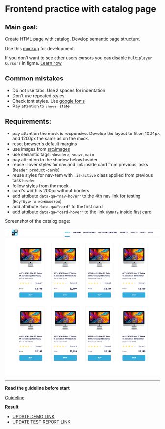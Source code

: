 # Frontend practice with catalog page

## Main goal:

Create HTML page with catalog. Develop semantic page structure.

Use this [mockup](https://www.figma.com/file/euXjY316CHKYkPRO1K0kjLsF/Moyo-Catalog?node-id=0%3A1)
for development.

If you don't want to see other users cursors you can disable `Multiplayer Cursors` in figma. [Learn how](https://mate-academy.github.io/layout_task-guideline/figma.html#multiplayer-cursors)

## Common mistakes

- Do not use tabs. Use 2 spaces for indentation.
- Don't use repeated styles.
- Check font styles. Use [google fonts](https://fonts.google.com/)
- Pay attention to `:hover` state

## Requirements:

- pay attention the mock is responsive. Develop the layout to fit on 1024px and
  1200px the same as on the mock.
- reset browser's default margins
- use images from [src/images](src/images)
- use semantic tags. `<header>`, `<nav>`, `main`
- pay attention to the shadow below header
- reuse :hover styles for nav and link inside card from previous tasks
  (`header`, `product-cards`)
- reuse styles for nav-item with `.is-active` class applied from previous task
  `header`
- follow styles from the mock
- card's width is 200px without borders
- add attribute `data-qa="nav-hover"` to the 4th nav link for testing (`Ноутбуки и компьютеры`)
- add attribute `data-qa="card"` to the first card
- add attribute `data-qa="card-hover"` to the link `Купить` inside first card

Screenshot of the catalog page:

![screenshot](./references/catalog-example.png)

---

**Read the guideline before start**

[Guideline](https://mate-academy.github.io/layout_task-guideline/)

**Result**

- [UPDATE DEMO LINK](https://KosBelozyorov.github.io/layout_catalog/)
- [UPDATE TEST REPORT LINK](https://KosBelozyorov.github.io/layout_catalog/report/html_report/)
